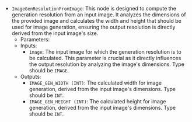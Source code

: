 - `ImageGenResolutionFromImage`: This node is designed to compute the generation resolution from an input image. It analyzes the dimensions of the provided image and calculates the width and height that should be used for image generation, ensuring the output resolution is directly derived from the input image's size.
    - Parameters:
    - Inputs:
        - `image`: The input image for which the generation resolution is to be calculated. This parameter is crucial as it directly influences the output resolution by analyzing the image's dimensions. Type should be `IMAGE`.
    - Outputs:
        - `IMAGE_GEN_WIDTH (INT)`: The calculated width for image generation, derived from the input image's dimensions. Type should be `INT`.
        - `IMAGE_GEN_HEIGHT (INT)`: The calculated height for image generation, derived from the input image's dimensions. Type should be `INT`.
